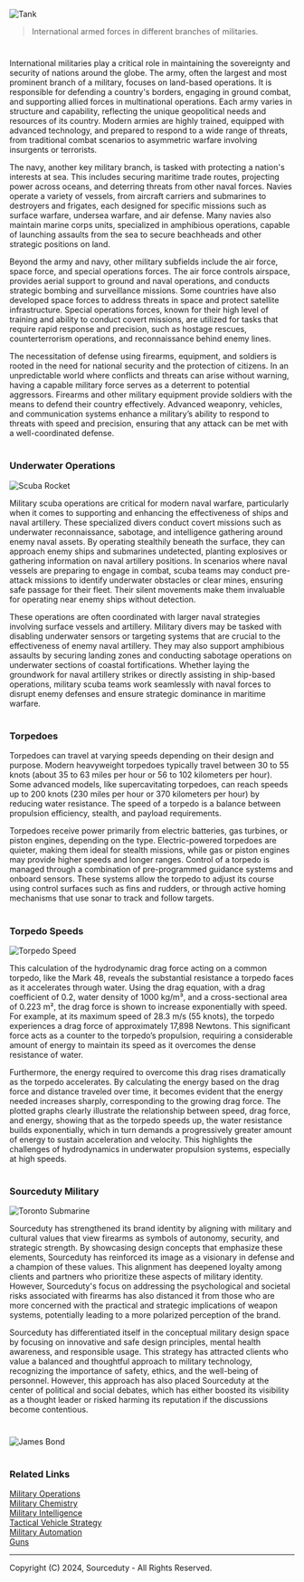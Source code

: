 ![Tank](https://github.com/user-attachments/assets/ff150912-49e7-44d1-a0a9-a520d69cbac6)

> International armed forces in different branches of militaries.

#

International militaries play a critical role in maintaining the sovereignty and security of nations around the globe. The army, often the largest and most prominent branch of a military, focuses on land-based operations. It is responsible for defending a country's borders, engaging in ground combat, and supporting allied forces in multinational operations. Each army varies in structure and capability, reflecting the unique geopolitical needs and resources of its country. Modern armies are highly trained, equipped with advanced technology, and prepared to respond to a wide range of threats, from traditional combat scenarios to asymmetric warfare involving insurgents or terrorists.

The navy, another key military branch, is tasked with protecting a nation's interests at sea. This includes securing maritime trade routes, projecting power across oceans, and deterring threats from other naval forces. Navies operate a variety of vessels, from aircraft carriers and submarines to destroyers and frigates, each designed for specific missions such as surface warfare, undersea warfare, and air defense. Many navies also maintain marine corps units, specialized in amphibious operations, capable of launching assaults from the sea to secure beachheads and other strategic positions on land.

Beyond the army and navy, other military subfields include the air force, space force, and special operations forces. The air force controls airspace, provides aerial support to ground and naval operations, and conducts strategic bombing and surveillance missions. Some countries have also developed space forces to address threats in space and protect satellite infrastructure. Special operations forces, known for their high level of training and ability to conduct covert missions, are utilized for tasks that require rapid response and precision, such as hostage rescues, counterterrorism operations, and reconnaissance behind enemy lines.

The necessitation of defense using firearms, equipment, and soldiers is rooted in the need for national security and the protection of citizens. In an unpredictable world where conflicts and threats can arise without warning, having a capable military force serves as a deterrent to potential aggressors. Firearms and other military equipment provide soldiers with the means to defend their country effectively. Advanced weaponry, vehicles, and communication systems enhance a military’s ability to respond to threats with speed and precision, ensuring that any attack can be met with a well-coordinated defense.

#
### Underwater Operations

![Scuba Rocket](https://github.com/user-attachments/assets/c20568a6-c531-45ba-849a-7f062d07058c)

Military scuba operations are critical for modern naval warfare, particularly when it comes to supporting and enhancing the effectiveness of ships and naval artillery. These specialized divers conduct covert missions such as underwater reconnaissance, sabotage, and intelligence gathering around enemy naval assets. By operating stealthily beneath the surface, they can approach enemy ships and submarines undetected, planting explosives or gathering information on naval artillery positions. In scenarios where naval vessels are preparing to engage in combat, scuba teams may conduct pre-attack missions to identify underwater obstacles or clear mines, ensuring safe passage for their fleet. Their silent movements make them invaluable for operating near enemy ships without detection.

These operations are often coordinated with larger naval strategies involving surface vessels and artillery. Military divers may be tasked with disabling underwater sensors or targeting systems that are crucial to the effectiveness of enemy naval artillery. They may also support amphibious assaults by securing landing zones and conducting sabotage operations on underwater sections of coastal fortifications. Whether laying the groundwork for naval artillery strikes or directly assisting in ship-based operations, military scuba teams work seamlessly with naval forces to disrupt enemy defenses and ensure strategic dominance in maritime warfare.

#
### Torpedoes

Torpedoes can travel at varying speeds depending on their design and purpose. Modern heavyweight torpedoes typically travel between 30 to 55 knots (about 35 to 63 miles per hour or 56 to 102 kilometers per hour). Some advanced models, like supercavitating torpedoes, can reach speeds up to 200 knots (230 miles per hour or 370 kilometers per hour) by reducing water resistance. The speed of a torpedo is a balance between propulsion efficiency, stealth, and payload requirements.

Torpedoes receive power primarily from electric batteries, gas turbines, or piston engines, depending on the type. Electric-powered torpedoes are quieter, making them ideal for stealth missions, while gas or piston engines may provide higher speeds and longer ranges. Control of a torpedo is managed through a combination of pre-programmed guidance systems and onboard sensors. These systems allow the torpedo to adjust its course using control surfaces such as fins and rudders, or through active homing mechanisms that use sonar to track and follow targets.

#
### Torpedo Speeds

![Torpedo Speed](https://github.com/user-attachments/assets/4a65ed7d-b8c2-4c52-9401-b70aa3ec076f)

This calculation of the hydrodynamic drag force acting on a common torpedo, like the Mark 48, reveals the substantial resistance a torpedo faces as it accelerates through water. Using the drag equation, with a drag coefficient of 0.2, water density of 1000 kg/m³, and a cross-sectional area of 0.223 m², the drag force is shown to increase exponentially with speed. For example, at its maximum speed of 28.3 m/s (55 knots), the torpedo experiences a drag force of approximately 17,898 Newtons. This significant force acts as a counter to the torpedo’s propulsion, requiring a considerable amount of energy to maintain its speed as it overcomes the dense resistance of water.

Furthermore, the energy required to overcome this drag rises dramatically as the torpedo accelerates. By calculating the energy based on the drag force and distance traveled over time, it becomes evident that the energy needed increases sharply, corresponding to the growing drag force. The plotted graphs clearly illustrate the relationship between speed, drag force, and energy, showing that as the torpedo speeds up, the water resistance builds exponentially, which in turn demands a progressively greater amount of energy to sustain acceleration and velocity. This highlights the challenges of hydrodynamics in underwater propulsion systems, especially at high speeds.

#
### Sourceduty Military

![Toronto Submarine](https://github.com/user-attachments/assets/8895bac7-4b54-4b0b-afee-af48b6660ad1)

Sourceduty has strengthened its brand identity by aligning with military and cultural values that view firearms as symbols of autonomy, security, and strategic strength. By showcasing design concepts that emphasize these elements, Sourceduty has reinforced its image as a visionary in defense and a champion of these values. This alignment has deepened loyalty among clients and partners who prioritize these aspects of military identity. However, Sourceduty's focus on addressing the psychological and societal risks associated with firearms has also distanced it from those who are more concerned with the practical and strategic implications of weapon systems, potentially leading to a more polarized perception of the brand.

Sourceduty has differentiated itself in the conceptual military design space by focusing on innovative and safe design principles, mental health awareness, and responsible usage. This strategy has attracted clients who value a balanced and thoughtful approach to military technology, recognizing the importance of safety, ethics, and the well-being of personnel. However, this approach has also placed Sourceduty at the center of political and social debates, which has either boosted its visibility as a thought leader or risked harming its reputation if the discussions become contentious.

#

![James Bond](https://github.com/user-attachments/assets/98526039-dc99-4834-a3aa-bcc668514e30)

#
### Related Links

[Military Operations](https://github.com/sourceduty/Military_Operations)
<br>
[Military Chemistry](https://github.com/sourceduty/Military_Chemistry)
<br>
[Military Intelligence](https://github.com/sourceduty/Military_Intelligence)
<br>
[Tactical Vehicle Strategy](https://github.com/sourceduty/Tactical_Vehicle_Strategy)
<br>
[Military Automation](https://github.com/sourceduty/Military_Automation)
<br>
[Guns](https://github.com/sourceduty/Guns)

***
Copyright (C) 2024, Sourceduty - All Rights Reserved.

